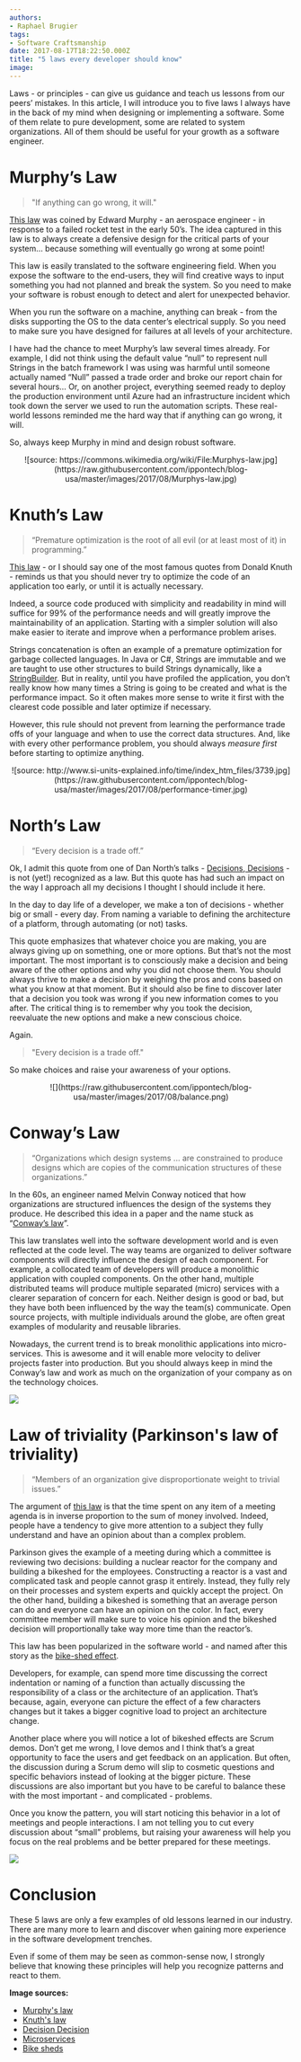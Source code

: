 ```yaml
---
authors:
- Raphael Brugier
tags:
- Software Craftsmanship
date: 2017-08-17T18:22:50.000Z
title: "5 laws every developer should know"
image: 
---
```


Laws - or principles - can give us guidance and teach us lessons from our peers’ mistakes. In this article, I will introduce you to five laws I always have in the back of my mind when designing or implementing a software. Some of them relate to pure development, some are related to system organizations. All of them should be useful for your growth as a software engineer.

# Murphy’s Law
> "If anything can go wrong, it will."

[This law](https://en.wikipedia.org/wiki/Murphy%27s_law) was coined by Edward Murphy - an aerospace engineer - in response to a failed rocket test in the early 50’s.
The idea captured in this law is to always create a defensive design for the critical parts of your system… because something will eventually go wrong at some point!

This law is easily translated to the software engineering field.
When you expose the software to the end-users, they will find creative ways to input something you had not planned and break the system. So you need to make your software is robust enough to detect and alert for unexpected behavior.

When you run the software on a machine, anything can break - from the disks supporting the OS to the data center’s electrical supply. So you need to make sure you have designed for failures at all levels of your architecture.

I have had the chance to meet Murphy’s law several times already.
For example, I did not think using the default value “null” to represent null Strings in the batch framework I was using was harmful until someone actually named “Null” passed a trade order and broke our report chain for several hours…
Or, on another project, everything seemed ready to deploy the production environment until Azure had an infrastructure incident which took down the server we used to run the automation scripts.
These real-world lessons reminded me the hard way that if anything can go wrong, it will.

So, always keep Murphy in mind and design robust software.

<p align="center">
![source: https://commons.wikimedia.org/wiki/File:Murphys-law.jpg](https://raw.githubusercontent.com/ippontech/blog-usa/master/images/2017/08/Murphys-law.jpg)
</p>

# Knuth’s Law
> “Premature optimization is the root of all evil (or at least most of it) in programming.”

[This law](https://en.wikiquote.org/wiki/Donald_Knuth#Quotes) - or I should say one of the most famous quotes from Donald Knuth - reminds us that you should never try to optimize the code of an application too early, or until it is actually necessary.

Indeed, a source code produced with simplicity and readability in mind will suffice for 99% of the performance needs and will greatly improve the maintainability of an application. Starting with a simpler solution will also make easier to iterate and improve when a performance problem arises.

Strings concatenation is often an example of a premature optimization for garbage collected languages. In Java or C#, Strings are immutable and we are taught to use other structures to build Strings dynamically, like a [StringBuilder](https://docs.oracle.com/javase/8/docs/api/java/lang/StringBuilder.html). But in reality, until you have profiled the application, you don’t really know how many times a String is going to be created and what is the performance impact. So it often makes more sense to write it first with the clearest code possible and later optimize if necessary.

However, this rule should not prevent from learning the performance trade offs of your language and when to use the correct data structures.
And, like with every other performance problem, you should always *measure first* before starting to optimize anything.

<p align="center">
![source: http://www.si-units-explained.info/time/index_htm_files/3739.jpg](https://raw.githubusercontent.com/ippontech/blog-usa/master/images/2017/08/performance-timer.jpg)
</p>

# North’s Law

> “Every decision is a trade off.”

Ok, I admit this quote from one of Dan North’s talks - [Decisions, Decisions](https://www.youtube.com/watch?v=EauykEv_2iA) - is not (yet!) recognized as a law.
But this quote has had such an impact on the way I approach all my decisions I thought I should include it here.

In the day to day life of a developer, we make a ton of decisions - whether big or small - every day. From naming a variable to defining the architecture of a platform, through automating (or not) tasks.

This quote emphasizes that whatever choice you are making, you are always giving up on something, one or more options.
But that’s not the most important.
The most important is to consciously make a decision and being aware of the other options and why you did not choose them. You should always thrive to make a decision by weighing the pros and cons based on what you know at that moment.
But it should also be fine to discover later that a decision you took was wrong if you new information comes to you after. The critical thing is to remember why you took the decision, reevaluate the new options and make a new conscious choice.

Again.
> "Every decision is a trade off."

So make choices and raise your awareness of your options.

<p align="center">
![](https://raw.githubusercontent.com/ippontech/blog-usa/master/images/2017/08/balance.png)
</p>

# Conway’s Law
> “Organizations which design systems ... are constrained to produce designs which are copies of the communication structures of these organizations.”

In the 60s, an engineer named Melvin Conway noticed that how organizations are structured influences the design of the systems they produce.
He described this idea in a paper and the name stuck as “[Conway’s law](https://en.wikipedia.org/wiki/Conway%27s_law)”.

This law translates well into the software development world and is even reflected at the code level. The way teams are organized to deliver software components will directly influence the design of each component.
For example, a collocated team of developers will produce a monolithic application with coupled components. On the other hand, multiple distributed teams will produce multiple separated (micro) services with a clearer separation of concern for each.
Neither design is good or bad, but they have both been influenced by the way the team(s) communicate.
Open source projects, with multiple individuals around the globe, are often great examples of modularity and reusable libraries.

Nowadays, the current trend is to break monolithic applications into micro-services. This is awesome and it will enable more velocity to deliver projects faster into production. But you should always keep in mind the Conway’s law and work as much on the organization of your company as on the technology choices.

![](https://raw.githubusercontent.com/ippontech/blog-usa/master/images/2017/08/PreferFunctionalStaffOrganization.png)

# Law of triviality (Parkinson's law of triviality)
> “Members of an organization give disproportionate weight to trivial issues.”

The argument of [this law](https://en.wikipedia.org/wiki/Law_of_triviality) is that the time spent on any item of a meeting agenda is in inverse proportion to the sum of money involved.
Indeed, people have a tendency to give more attention to a subject they fully understand and have an opinion about than a complex problem.

Parkinson gives the example of a meeting during which a committee is reviewing two decisions: building a nuclear reactor for the company and building a bikeshed for the employees. Constructing a reactor is a vast and complicated task and people cannot grasp it entirely. Instead, they fully rely on their processes and system experts and quickly accept the project.
On the other hand, building a bikeshed is something that an average person can do and everyone can have an opinion on the color. In fact, every committee member will make sure to voice his opinion and the bikeshed decision will proportionally take way more time than the reactor’s.

This law has been popularized in the software world - and named after this story as the [bike-shed effect](https://en.wiktionary.org/wiki/bikeshedding).

Developers, for example, can spend more time discussing the correct indentation or naming of a function than actually discussing the responsibility of a class or the architecture of an application. That’s because, again, everyone can picture the effect of a few characters changes but it takes a bigger cognitive load to project an architecture change.

Another place where you will notice a lot of bikeshed effects are Scrum demos.
Don’t get me wrong, I love demos and I think that’s a great opportunity to face the users and get feedback on an application.
But often, the discussion during a Scrum demo will slip to cosmetic questions and specific behaviors instead of looking at the bigger picture. These discussions are also important but you have to be careful to balance these with the most important - and complicated - problems.

Once you know the pattern, you will start noticing this behavior in a lot of meetings and people interactions.
I am not telling you to cut every discussion about “small” problems, but raising your awareness will help you focus on the real problems and be better prepared for these meetings.

![](https://raw.githubusercontent.com/ippontech/blog-usa/master/images/2017/08/pink-bikeshed.jpeg)

# Conclusion

These 5 laws are only a few examples of old lessons learned in our industry. There are many more to learn and discover when gaining more experience in the software development trenches.

Even if some of them may be seen as common-sense now, I strongly believe that knowing these principles will help you recognize patterns and react to them.

__Image sources:__

* [Murphy's law](https://commons.wikimedia.org/wiki/File:Murphys-law.jpg)
* [Knuth's law](http://www.si-units-explained.info/time/index_htm_files/3739.jpg)
* [Decision Decision](http://veterinaryleadershipinstitute.org/wp-content/uploads/2017/05/balance.png)
* [Microservices](https://martinfowler.com/articles/microservices.html)
* [Bike sheds](http://static1.squarespace.com/static/58594172893fc07d5b88dd15/585d17789a6bf7d18a957827/585d17939a6bf7d18a95791f/1482496938978/?format=1000w)

